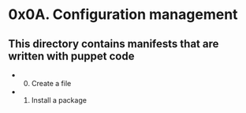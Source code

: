 # 0x0A. Configuration management
## This directory contains manifests that are written with puppet code
* 0. Create a file
* 1. Install a package
